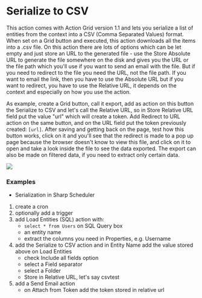 # Serialize to CSV

This action comes with Action Grid version 1.1 and lets you serialize a list of entities from the context into a CSV  (Comma Separated Values) format. When set on a Grid button and executed, this action downloads all the items into a .csv file. On this action there are lots of options which can be let empty and just store an URL to the generated file - use the Store Absolute URL to generate the file somewhere on the disk and gives you the URL or the file path which you'll use if you want to send an email with the file. But if you need to redirect to the file you need the URL, not the file path. If you want to email the link, then you have to use the Absolute URL but if you want to redirect, you have to use the Relative URL, it depends on the context and especially on how you use the action.

As example, create a Grid  button, call it export, add as action on this button the Serialize to CSV and let's call the Relative URL, so in Store Relative URL field put the value "url" which will create a token. Add Redirect to URL action on the same button, and on the URL field put the token previously created: `[url]`. After saving and getting back on the page, test how this button works, click on it and you'll see that the redirect is made to a pop up page because the browser doesn't know to view this file, and click on it to open and take a look inside the file to see the data exported. The export can also be made on filtered data, if you need to extract only certain data. 

![](assets/serialize.png)

### Examples

* Serialization in Sharp Scheduler

1. create a cron
2. optionally add a trigger
3. add Load Entities (SQL) action with:
    - ``select * from Users`` on SQL Query box
    - an entity name
    - extract the columns you need in Properties, e.g. Username
4. add the Serialize to CSV action and in Entity Name add the value stored above on Load Entities
    - check Include all fields option
    - select a Field separator
    - select a Folder
    - Store in Relative URL, let's say csvtest
5. add a Send Email action
    - on Attach from Token add the token stored in relative url

